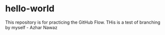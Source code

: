 # hello-world
This repository is for practicing the GitHub Flow.
THis is a test of branching by myself - Azhar Nawaz
